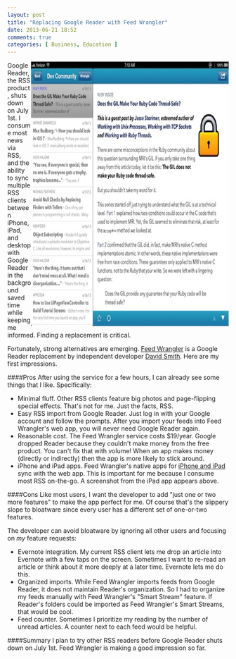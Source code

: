 ```yaml
---
layout: post
title: "Replacing Google Reader with Feed Wrangler"
date: 2013-06-21 18:52
comments: true
categories: [ Business, Education ]
---
```

<img src="/images/feedwrangler-gil.jpg" height="600" width="450" align="right" alt="Google Reader Replacement: Feed Wrangler - iPad" title="Google Reader Replacement: Feed Wrangler - iPad">
Google Reader, the RSS product, shuts down on July 1st. I consume most news via RSS, and the ability to sync multiple RSS clients between iPhone, iPad, and desktop with Google Reader in the background saved time while keeping me informed. Finding a replacement is critical.

Fortunately, strong alternatives are emerging. [Feed Wrangler](http://feedwrangler.net) is a Google Reader replacement by independent developer [David Smith](http://david-smith.org). Here are my first impressions. 
<!--more-->
####Pros
After using the service for a few hours, I can already see some things that I like. Specifically:

* Minimal fluff. Other RSS clients feature big photos and page-flipping special effects. That's not for me. Just the facts, RSS.
* Easy RSS import from Google Reader. Just log in with your Google account and follow the prompts. After you import your feeds into Feed Wrangler's web app, you will never need Google Reader again. 
* Reasonable cost. The Feed Wrangler service costs $19/year. Google dropped Reader because they couldn't make money from the free product. You can't fix that with volume! When an app makes money (directly or indirectly) then the app is more likely to stick around.
* iPhone and iPad apps. Feed Wrangler's native apps for [iPhone and iPad](https://itunes.apple.com/us/app/feed-wrangler/id634486174?mt=8) sync with the web app. This is important for me because I consume most RSS on-the-go. A screenshot from the iPad app appears above. 

####Cons
Like most users, I want the developer to add "just one or two more features" to make the app perfect for me. Of course that's the slippery slope to bloatware since every user has a different set of one-or-two features.

The developer can avoid bloatware by ignoring all other users and focusing on _my_ feature requests: 

* Evernote integration. My current RSS client lets me drop an article into Evernote with a few taps on the screen. Sometimes I want to re-read an article or think about it more deeply at a later time. Evernote lets me do this.
* Organized imports. While Feed Wrangler imports feeds from Google Reader, it does not maintain Reader's organization. So I had to organize my feeds manually with Feed Wrangler's "Smart Stream" feature. If Reader's folders could be imported as Feed Wrangler's Smart Streams, that would be cool.
* Feed counter. Sometimes I prioritize my reading by the number of unread articles. A counter next to each feed would be helpful.

####Summary
I plan to try other RSS readers before Google Reader shuts down on July 1st. Feed Wrangler is making a good impression so far.
